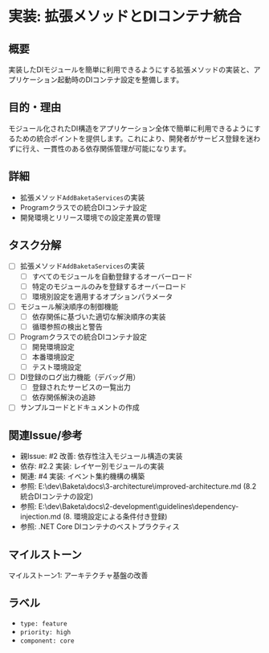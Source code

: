 # 実装: 拡張メソッドとDIコンテナ統合

## 概要
実装したDIモジュールを簡単に利用できるようにする拡張メソッドの実装と、アプリケーション起動時のDIコンテナ設定を整備します。

## 目的・理由
モジュール化されたDI構造をアプリケーション全体で簡単に利用できるようにするための統合ポイントを提供します。これにより、開発者がサービス登録を迷わずに行え、一貫性のある依存関係管理が可能になります。

## 詳細
- 拡張メソッド`AddBaketaServices`の実装
- Programクラスでの統合DIコンテナ設定
- 開発環境とリリース環境での設定差異の管理

## タスク分解
- [ ] 拡張メソッド`AddBaketaServices`の実装
  - [ ] すべてのモジュールを自動登録するオーバーロード
  - [ ] 特定のモジュールのみを登録するオーバーロード
  - [ ] 環境別設定を適用するオプションパラメータ
- [ ] モジュール解決順序の制御機能
  - [ ] 依存関係に基づいた適切な解決順序の実装
  - [ ] 循環参照の検出と警告
- [ ] Programクラスでの統合DIコンテナ設定
  - [ ] 開発環境設定
  - [ ] 本番環境設定
  - [ ] テスト環境設定
- [ ] DI登録のログ出力機能（デバッグ用）
  - [ ] 登録されたサービスの一覧出力
  - [ ] 依存関係解決の追跡
- [ ] サンプルコードとドキュメントの作成

## 関連Issue/参考
- 親Issue: #2 改善: 依存性注入モジュール構造の実装
- 依存: #2.2 実装: レイヤー別モジュールの実装
- 関連: #4 実装: イベント集約機構の構築
- 参照: E:\dev\Baketa\docs\3-architecture\improved-architecture.md (8.2 統合DIコンテナの設定)
- 参照: E:\dev\Baketa\docs\2-development\guidelines\dependency-injection.md (8. 環境設定による条件付き登録)
- 参照: .NET Core DIコンテナのベストプラクティス

## マイルストーン
マイルストーン1: アーキテクチャ基盤の改善

## ラベル
- `type: feature`
- `priority: high`
- `component: core`
